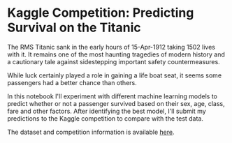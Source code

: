 # Kaggle Competition: Predicting Survival on the Titanic

The RMS Titanic sank in the early hours of 15-Apr-1912 taking 1502 lives with it. It remains one of the most haunting tragedies of modern history and a cautionary tale against sidestepping important safety countermeasures. 

While luck certainly played a role in gaining a life boat seat, it seems some passengers had a better chance than others. 

In this notebook I'll experiment with different machine learning models to predict whether or not a passenger survived based on their sex, age, class, fare and other factors. After identifying the best model, I'll submit my predictions to the Kaggle competition to compare with the test data. 

The dataset and competition information is available [here](https://www.kaggle.com/c/titanic).
